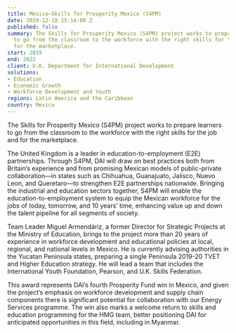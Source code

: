 ```yaml
---
title: Mexico—Skills for Prosperity Mexico (S4PM)
date: 2019-12-18 15:14:00 Z
published: false
summary: The Skills for Prosperity Mexico (S4PM) project works to prepare learners
  to go from the classroom to the workforce with the right skills for the job and
  for the marketplace.
start: 2019
end: 2022
client: U.K. Department for International Development
solutions:
- Education
- Economic Growth
- Workforce Development and Youth
regions: Latin America and the Caribbean
country: Mexico
---
```


The Skills for Prosperity Mexico (S4PM) project works to prepare learners to go from the classroom to the workforce with the right skills for the job and for the marketplace.
 
The United Kingdom is a leader in education-to-employment (E2E) partnerships. Through S4PM, DAI will draw on best practices both from Britain’s experience and from promising Mexican models of public-private collaboration—in states such as Chihuahua, Guanajuato, Jalisco, Nuevo Leon, and Queretaro—to strengthen E2E partnerships nationwide. Bringing the industrial and education sectors together, S4PM will enable the education-to-employment system to equip the Mexican workforce for the jobs of today, tomorrow, and 10 years’ time, enhancing value up and down the talent pipeline for all segments of society.
 
Team Leader Miguel Armendáriz, a former Director for Strategic Projects at the Ministry of Education, brings to the project more than 20 years of experience in workforce development and educational policies at local, regional, and national levels in Mexico. He is currently advising authorities in the Yucatan Peninsula states, preparing a single Peninsula 2019-20 TVET and Higher Education strategy. He will lead a team that includes the International Youth Foundation, Pearson, and U.K. Skills Federation.
 
This award represents DAI’s fourth Prosperity Fund win in Mexico, and given the project’s emphasis on workforce development and supply chain components there is significant potential for collaboration with our Energy Services programme. The win also marks a welcome return to skills and education programming for the HMG team, better positioning DAI for anticipated opportunities in this field, including in Myanmar.
 